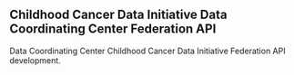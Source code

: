 ## Childhood Cancer Data Initiative Data Coordinating Center Federation API
Data Coordinating Center Childhood Cancer Data Initiative Federation API development.

